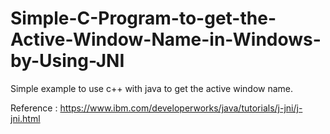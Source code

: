 # Simple-C-Program-to-get-the-Active-Window-Name-in-Windows-by-Using-JNI
Simple example to use c++ with java to get the active window name.

Reference : https://www.ibm.com/developerworks/java/tutorials/j-jni/j-jni.html
